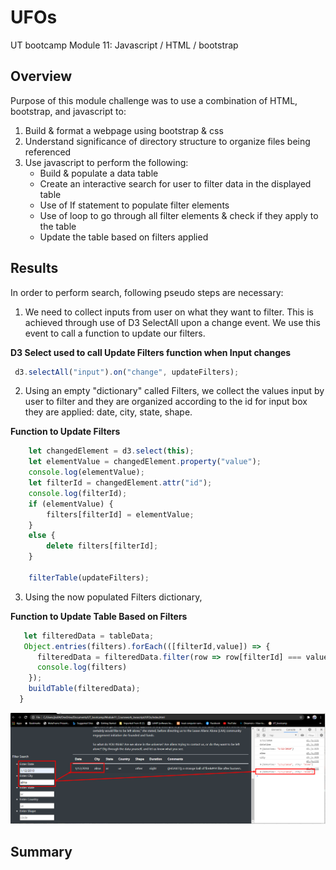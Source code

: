 # UFOs
UT bootcamp Module 11:  Javascript / HTML / bootstrap

## Overview

Purpose of this module challenge was to use a combination of HTML, bootstrap, and javascript to:
1.  Build & format a webpage using bootstrap & css
2.  Understand significance of directory structure to organize files being referenced
3.  Use javascript to perform the following:
    - Build & populate a data table
    - Create an interactive search for user to filter data in the displayed table
    - Use of If statement to populate filter elements
    - Use of loop to go through all filter elements & check if they apply to the table
    - Update the table based on filters applied

## Results

In order to perform search, following pseudo steps are necessary:

1.  We need to collect inputs from user on what they want to filter.  This is achieved through use of D3 SelectAll upon a change event.  We use this event to call a function to update our filters.

**D3 Select used to call Update Filters function when Input changes**
``` javascript
 d3.selectAll("input").on("change", updateFilters);
 ``` 
2.  Using an empty "dictionary" called Filters, we collect the values input by user to filter and they are organized according to the id for input box they are applied:  date, city, state, shape.

**Function to Update Filters**
``` javascript
    let changedElement = d3.select(this);
    let elementValue = changedElement.property("value");
    console.log(elementValue);
    let filterId = changedElement.attr("id");
    console.log(filterId);
    if (elementValue) {
        filters[filterId] = elementValue;
    }
    else {
        delete filters[filterId];
    }

    filterTable(updateFilters);
```

3.  Using the now populated Filters dictionary, 

**Function to Update Table Based on Filters**
``` javascript
   let filteredData = tableData;
   Object.entries(filters).forEach(([filterId,value]) => {
      filteredData = filteredData.filter(row => row[filterId] === value)
      console.log(filters)
    });
    buildTable(filteredData);
  }
```

![example](/example.png)

## Summary
